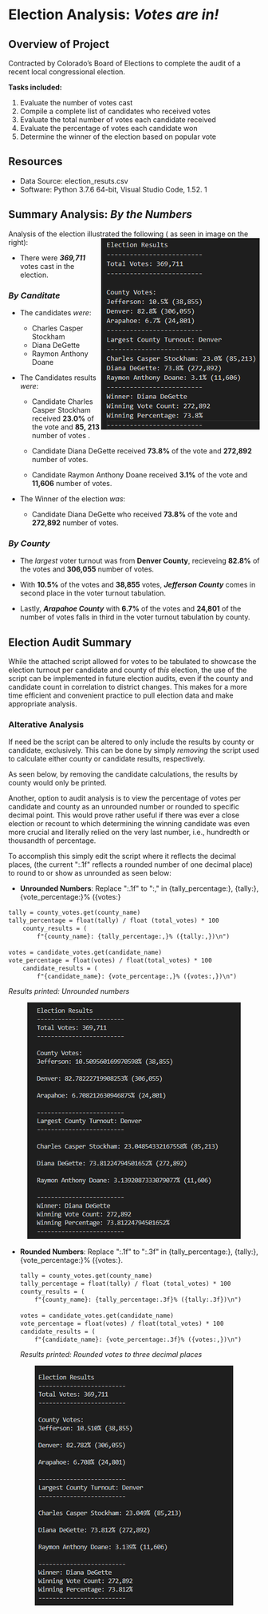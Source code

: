 
# Election Analysis: _Votes are in!_
## Overview of Project

Contracted by Colorado’s Board of Elections to complete the audit of a recent local congressional election.

**Tasks included:**

1.	Evaluate the number of votes cast
2.	Compile a complete list of candidates who received votes
3.	Evaluate the total number of votes each candidate received
4.	Evaluate the percentage of votes each candidate won
5.	Determine the winner of the election based on popular vote

## Resources
* Data Source: election_resuts.csv
* Software: Python 3.7.6 64-bit, Visual Studio Code, 1.52. 1

## Summary Analysis: _By the Numbers_
Analysis of the election illustrated the following ( as seen in image on the right): <img align="right" src="additionalresources/election_results.png">
* There were _**369,711**_ votes cast in the election.

### _By Canditate_
* The candidates _were_:
   * Charles Casper Stockham
   * Diana DeGette 
   * Raymon Anthony Doane

* The Candidates results _were_:
    * Candidate Charles Casper Stockham received **23.0%** of the  vote and **85, 213** number of votes .

    * Candidate Diana DeGette received **73.8%** of the  vote and **272,892** number of votes.

    * Candidate Raymon Anthony Doane received **3.1%** of the  vote and **11,606** number of votes.

* The Winner of the election _was_:
    * Candidate Diana DeGette who received **73.8%** of the vote and **272,892** number of votes.

### _By County_
 * The _largest_ voter turnout was from **Denver County**, recieveing **82.8%** of the votes and **306,055** number of votes.

 * With **10.5%** of the votes and **38,855** votes, _**Jefferson County**_ comes in second place in the voter turnout tabulation. 

 * Lastly, _**Arapahoe County**_ with  **6.7%**  of the votes and **24,801** of the number of votes falls in third in the voter turnout tabulation by county. 
 
## Election Audit Summary
While the attached script allowed for votes to be tabulated to showcase the election turnout per candidate and county of _this_ election, the use of the script can be implemented in future election audits, even if the county and candidate count in correlation to district changes. This makes for a more time efficient and convenient practice to pull election data and make appropriate analysis.  

### Alterative Analysis
If need be the script can be altered to only include the results by county or candidate, exclusively. This can be done by simply *removing* the script used to calculate either county or candidate results, respectively.

As seen below, by removing the candidate calculations, the results by county would only be printed. 


Another, option to audit analysis is to view the percentage of votes per candidate and county as an unrounded number or rounded to specific decimal point. This would prove rather useful if there was ever a close election or recount to which determining the winning candidate was even more crucial and literally relied on the very last number, i.e., hundredth or thousandth of percentage.

To accomplish this simply edit the script where it reflects the decimal places, (the current ":.1f" reflects a rounded number of one decimal place) to round to or show as unrounded as seen below: 

*    **Unrounded Numbers**: Replace ":.1f" to ":," in {tally_percentage:}, {tally:}, {vote_percentage:}% ({votes:}


    tally = county_votes.get(county_name)
    tally_percentage = float(tally) / float (total_votes) * 100
        county_results = (
            f"{county_name}: {tally_percentage:,}% ({tally:,})\n") 

    votes = candidate_votes.get(candidate_name)
    vote_percentage = float(votes) / float(total_votes) * 100
        candidate_results = (
            f"{candidate_name}: {vote_percentage:,}% ({votes:,})\n")

   _Results printed: Unrounded numbers_ 

<p align="center">
  <img src="additionalresources/election_result_unrounded.png" />
</p>


*   **Rounded Numbers**: Replace ":.1f" to ":.3f" in {tally_percentage:}, {tally:}, {vote_percentage:}% ({votes:}. 


        tally = county_votes.get(county_name)
        tally_percentage = float(tally) / float (total_votes) * 100
        county_results = (
            f"{county_name}: {tally_percentage:.3f}% ({tally:.3f})\n") 

        votes = candidate_votes.get(candidate_name)
        vote_percentage = float(votes) / float(total_votes) * 100
        candidate_results = (
            f"{candidate_name}: {vote_percentage:.3f}% ({votes:,})\n")

    _Results printed: Rounded votes to three decimal places_

<p align="center">
  <img src="additionalresources/election_result_roundeddecimal.png" />
</p>
